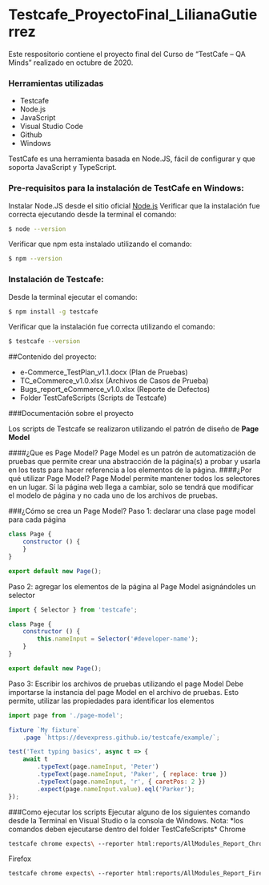 # Testcafe_ProyectoFinal_LilianaGutierrez

Este respositorio contiene el proyecto final del Curso de “TestCafe – QA Minds” realizado en octubre de 2020. 

### Herramientas utilizadas 
- Testcafe
- Node.js
- JavaScript
- Visual Studio Code
- Github 
- Windows 

TestCafe es una herramienta basada en Node.JS, fácil de configurar y que soporta JavaScript y TypeScript. 

### Pre-requisitos para la instalación de TestCafe en Windows: 
Instalar Node.JS desde el sitio oficial [Node.js](https://nodejs.org/)
Verificar que la instalación fue correcta ejecutando desde la terminal el comando: 
```sh
$ node --version
```
Verificar que npm esta instalado utilizando el comando: 
```sh
$ npm --version 
```

### Instalación de Testcafe: 
Desde la terminal ejecutar el comando:
```sh
$ npm install -g testcafe
```
Verificar que la instalación fue correcta utilizando el comando:
```sh
$ testcafe --version
``` 

##Contenido del proyecto:
                
+ e-Commerce_TestPlan_v1.1.docx (Plan de Pruebas)
+ TC_eCommerce_v1.0.xlsx (Archivos de Casos de Prueba)
+ Bugs_report_eCommerce_v1.0.xlsx (Reporte de Defectos)
+ Folder TestCafeScripts (Scripts de Testcafe)

###Documentación sobre el proyecto

Los scripts de Testcafe se realizaron utilizando el patrón de diseño de **Page Model**

####¿Que es Page Model?
Page Model es un patrón de automatización de pruebas que permite crear una abstracción de la página(s) a probar y usarla en los tests para hacer referencia a los elementos de la página.
####¿Por qué utilizar Page Model?
Page Model permite mantener todos los selectores en un lugar. Sí la página web llega a cambiar, solo se tendrá que modificar el modelo de página y no cada uno de los archivos de pruebas.

###¿Cómo se crea un Page Model?
Paso 1: declarar una clase page model para cada página
```javascript
class Page {
    constructor () {
    }
}

export default new Page();
```
Paso 2: agregar los elementos de la página al Page Model asignándoles un selector
```javascript
import { Selector } from 'testcafe';

class Page {
    constructor () {
        this.nameInput = Selector('#developer-name');
    }
}

export default new Page();
```
Paso 3: Escribir los archivos de pruebas utilizando el page Model
Debe importarse la instancia del page Model en el archivo de pruebas. Esto permite, utilizar las propiedades para identificar los elementos
```javascript
import page from './page-model';

fixture `My fixture`
    .page `https://devexpress.github.io/testcafe/example/`;

test('Text typing basics', async t => {
    await t
        .typeText(page.nameInput, 'Peter')
        .typeText(page.nameInput, 'Paker', { replace: true })
        .typeText(page.nameInput, 'r', { caretPos: 2 })
        .expect(page.nameInput.value).eql('Parker');
});
```
###Como ejecutar los scripts
Ejecutar alguno de los siguientes comando desde la Terminal en Visual Studio o la consola de Windows. Nota: *los comandos deben ejecutarse dentro del folder TestCafeScripts\*
Chrome
```sh
testcafe chrome expects\ --reporter html:reports/AllModules_Report_Chrome_20201108.html 
```
Firefox
```sh
testcafe chrome expects\ --reporter html:reports/AllModules_Report_Firefox_20201108.html 
```

